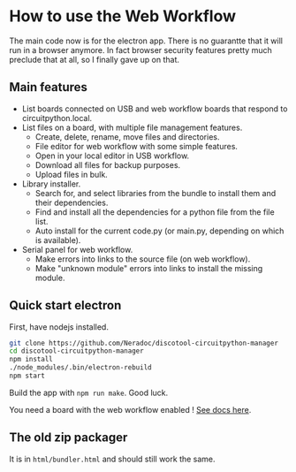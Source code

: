 How to use the Web Workflow
===========================

The main code now is for the electron app. There is no guarantte that it will run in a browser anymore. In fact browser security features pretty much preclude that at all, so I finally gave up on that.

Main features
-------------

- List boards connected on USB and web workflow boards that respond to circuitpython.local.
- List files on a board, with multiple file management features.
  - Create, delete, rename, move files and directories.
  - File editor for web workflow with some simple features.
  - Open in your local editor in USB workflow.
  - Download all files for backup purposes.
  - Upload files in bulk.
- Library installer.
  - Search for, and select libraries from the bundle to install them and their dependencies.
  - Find and install all the dependencies for a python file from the file list.
  - Auto install for the current code.py (or main.py, depending on which is available).
- Serial panel for web workflow.
  - Make errors into links to the source file (on web workflow).
  - Make "unknown module" errors into links to install the missing module.

Quick start electron
--------------------

First, have nodejs installed.

```sh
git clone https://github.com/Neradoc/discotool-circuitpython-manager
cd discotool-circuitpython-manager
npm install
./node_modules/.bin/electron-rebuild
npm start
```

Build the app with `npm run make`. Good luck.

You need a board with the web workflow enabled ! [See docs here](https://github.com/adafruit/circuitpython/blob/main/docs/workflows.md#web).

The old zip packager
--------------------

It is in `html/bundler.html` and should still work the same.
